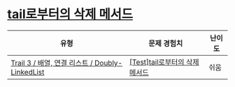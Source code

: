 # [tail로부터의 삭제 메서드](https://https://en.codetree.ai/trails/complete/curated-cards/test-deletion-method-from-tail)

|유형|문제 경험치|난이도|
|---|---|---|
|[Trail 3 / 배열, 연결 리스트 / Doubly-LinkedList](https://https://en.codetree.ai/trail-info/novice-high/)|[[Test]tail로부터의 삭제 메서드](https://https://en.codetree.ai/trails/complete/curated-cards/test-deletion-method-from-tail/)|쉬움|

